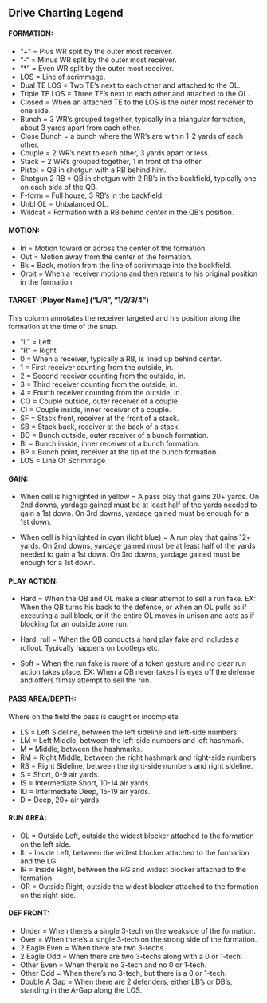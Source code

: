 ## Drive Charting Legend

#### FORMATION:
+ “+” = Plus WR split by the outer most receiver.
+ “-“ = Minus WR split by the outer most receiver.
+ “\*” = Even WR split by the outer most receiver.
+ LOS = Line of scrimmage.
+ Dual TE LOS = Two TE’s next to each other and attached to the OL.
+ Triple TE LOS = Three TE’s next to each other and attached to the OL.
+ Closed = When an attached TE to the LOS is the outer most receiver to one side.
+ Bunch = 3 WR’s grouped together, typically in a triangular formation, about 3 yards apart from each other.
+ Close Bunch = a bunch where the WR’s are within 1-2 yards of each other.
+ Couple = 2 WR’s next to each other, 3 yards apart or less.
+ Stack = 2 WR’s grouped together, 1 in front of the other.
+ Pistol = QB in shotgun with a RB behind him.
+ Shotgun 2 RB = QB in shotgun with 2 RB’s in the backfield, typically one on each side of the QB.
+ F-form = Full house, 3 RB’s in the backfield.
+ Unbl OL = Unbalanced OL.
+ Wildcat = Formation with a RB behind center in the QB’s position.

#### MOTION:
+ In = Motion toward or across the center of the formation.
+ Out = Motion away from the center of the formation.
+ Bk = Back, motion from the line of scrimmage into the backfield.
+ Orbit = When a receiver motions and then returns to his original position in the formation.

#### TARGET: [Player Name] (“L/R”, “1/2/3/4”)
This column annotates the receiver targeted and his position along the formation at the time of the snap.
+ “L” = Left
+ “R” = Right
+ 0 = When a receiver, typically a RB, is lined up behind center.
+ 1 = First receiver counting from the outside, in.
+ 2 = Second receiver counting from the outside, in.
+ 3 = Third receiver counting from the outside, in.
+ 4 = Fourth receiver counting from the outside, in.
+ CO = Couple outside, outer receiver of a couple.
+ CI = Couple inside, inner receiver of a couple.
+ SF = Stack front, receiver at the front of a stack.
+ SB = Stack back, receiver at the back of a stack.
+ BO = Bunch outside, outer receiver of a bunch formation.
+ BI = Bunch inside, inner receiver of a bunch formation.
+ BP = Bunch point, receiver at the tip of the bunch formation.
+ LOS = Line Of Scrimmage

#### GAIN:
+ When cell is highlighted in yellow = A pass play that gains 20+ yards. On 2nd downs, yardage gained must be at least half of the yards needed to gain a 1st down. On 3rd downs, yardage gained must be enough for a 1st down.

+ When cell is highlighted in cyan (light blue) = A run play that gains 12+ yards. On 2nd downs, yardage gained must be at least half of the yards needed to gain a 1st down. On 3rd downs, yardage gained must be enough for a 1st down.

#### PLAY ACTION:
+ Hard = When the QB and OL make a clear attempt to sell a run fake. EX: When the QB turns his back to the defense, or when an OL pulls as if executing a pull block, or if the entire OL moves in unison and acts as if blocking for an outside zone run.

+ Hard, roll = When the QB conducts a hard play fake and includes a rollout. Typically happens on bootlegs etc.

+ Soft = When the run fake is more of a token gesture and no clear run action takes place. EX: When a QB never takes his eyes off the defense and offers flimsy attempt to sell the run.

#### PASS AREA/DEPTH:
Where on the field the pass is caught or incomplete.
+ LS = Left Sideline, between the left sideline and left-side numbers.
+ LM = Left Middle, between the left-side numbers and left hashmark.
+ M = Middle, between the hashmarks.
+ RM = Right Middle, between the right hashmark and right-side numbers.
+ RS = Right Sideline, between the right-side numbers and right sideline.
+ S = Short, 0-9 air yards.
+ IS = Intermediate Short, 10-14 air yards.
+ ID = Intermediate Deep, 15-19 air yards.
+ D = Deep, 20+ air yards.

#### RUN AREA:
+ OL = Outside Left, outside the widest blocker attached to the formation on the left side.
+ IL = Inside Left, between the widest blocker attached to the formation and the LG.
+ IR = Inside Right, between the RG and widest blocker attached to the formation.
+ OR = Outside Right, outside the widest blocker attached to the formation on the right side.

#### DEF FRONT:
+ Under = When there’s a single 3-tech on the weakside of the formation.
+ Over = When there’s a single 3-tech on the strong side of the formation.
+ 2 Eagle Even = When there are two 3-techs.
+ 2 Eagle Odd = When there are two 3-techs along with a 0 or 1-tech.
+ Other Even = When there’s no 3-tech and no 0 or 1-tech.
+ Other Odd = When there’s no 3-tech, but there is a 0 or 1-tech.
+ Double A Gap = When there are 2 defenders, either LB’s or DB’s, standing in the A-Gap along the LOS.
